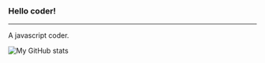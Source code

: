 ### Hello coder!

---

A javascript coder.



![My GitHub stats](https://github-readme-stats.vercel.app/api?username=weirui88888&show_icons=true&hide=prs&theme=vue&count_private=true&show_owner=true)


